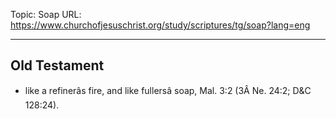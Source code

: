 Topic: Soap
URL: https://www.churchofjesuschrist.org/study/scriptures/tg/soap?lang=eng

---

## Old Testament

- like a refinerâs fire, and like fullersâ soap, Mal. 3:2 (3Â Ne. 24:2; D&C 128:24).

